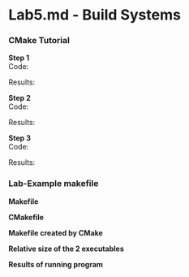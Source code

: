 # Lab5.md - Build Systems
### CMake Tutorial
**Step 1**  
Code:  

Results:  


**Step 2**  
Code:  

Results:  


**Step 3**  
Code:  

Results:  


### Lab-Example makefile
**Makefile**  

**CMakefile**  

**Makefile created by CMake**  

**Relative size of the 2 executables**  

**Results of running program**  
